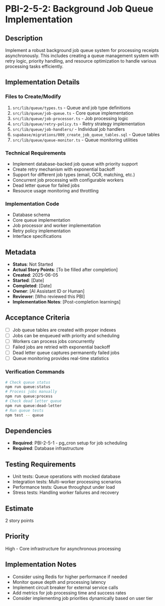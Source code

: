 # PBI-2-5-2: Background Job Queue Implementation

## Description

Implement a robust background job queue system for processing receipts asynchronously.
This includes creating a queue management system with retry logic, priority handling,
and resource optimization to handle various processing tasks efficiently.

## Implementation Details

### Files to Create/Modify

1. `src/lib/queue/types.ts` - Queue and job type definitions
2. `src/lib/queue/job-queue.ts` - Core queue implementation
3. `src/lib/queue/job-processor.ts` - Job processing logic
4. `src/lib/queue/retry-policy.ts` - Retry strategy implementation
5. `src/lib/queue/job-handlers/` - Individual job handlers
6. `supabase/migrations/009_create_job_queue_tables.sql` - Queue tables
7. `src/lib/queue/queue-monitor.ts` - Queue monitoring utilities

### Technical Requirements

- Implement database-backed job queue with priority support
- Create retry mechanism with exponential backoff
- Support for different job types (email, OCR, matching, etc.)
- Concurrent job processing with configurable workers
- Dead letter queue for failed jobs
- Resource usage monitoring and throttling

### Implementation Code

- Database schema
- Core queue implementation
- Job processor and worker implementation
- Retry policy implementation
- Interface specifications

## Metadata

- **Status**: Not Started
- **Actual Story Points**: [To be filled after completion]
- **Created**: 2025-06-05
- **Started**: [Date]
- **Completed**: [Date]
- **Owner**: [AI Assistant ID or Human]
- **Reviewer**: [Who reviewed this PBI]
- **Implementation Notes**: [Post-completion learnings]

## Acceptance Criteria

- [ ] Job queue tables are created with proper indexes
- [ ] Jobs can be enqueued with priority and scheduling
- [ ] Workers can process jobs concurrently
- [ ] Failed jobs are retried with exponential backoff
- [ ] Dead letter queue captures permanently failed jobs
- [ ] Queue monitoring provides real-time statistics

### Verification Commands

```bash
# Check queue status
npm run queue:status
# Process jobs manually
npm run queue:process
# Check dead letter queue
npm run queue:dead-letter
# Run queue tests
npm test -- queue
```

## Dependencies

- **Required**: PBI-2-5-1 - pg_cron setup for job scheduling
- **Required**: Database infrastructure

## Testing Requirements

- Unit tests: Queue operations with mocked database
- Integration tests: Multi-worker processing scenarios
- Performance tests: Queue throughput under load
- Stress tests: Handling worker failures and recovery

## Estimate

2 story points

## Priority

High - Core infrastructure for asynchronous processing

## Implementation Notes

- Consider using Redis for higher performance if needed
- Monitor queue depth and processing latency
- Implement circuit breaker for external service calls
- Add metrics for job processing time and success rates
- Consider implementing job priorities dynamically based on user tier
